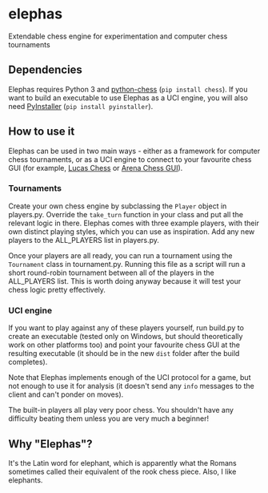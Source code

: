 # elephas
 Extendable chess engine for experimentation and computer chess tournaments
 
## Dependencies
Elephas requires Python 3 and [python-chess](https://pypi.org/project/chess/) 
(`pip install chess`). If you want to build an executable to use Elephas as a
UCI engine, you will also need [PyInstaller](https://www.pyinstaller.org/) 
(`pip install pyinstaller`).

## How to use it
Elephas can be used in two main ways - either as a framework for computer
chess tournaments, or as a UCI engine to connect to your favourite chess GUI 
(for example, [Lucas Chess](https://lucaschess.pythonanywhere.com/) or 
[Arena Chess GUI](http://www.playwitharena.de/)).

### Tournaments
Create your own chess engine by subclassing the `Player` object in players.py.
Override the `take_turn` function in your class and put all the relevant logic
in there. Elephas comes with three example players, with their own distinct
playing styles, which you can use as inspiration. Add any new players to the
ALL_PLAYERS list in players.py.

Once your players are all ready, you can run a tournament using the
`Tournament` class in tournament.py. Running this file as a script will run a
short round-robin tournament between all of the players in the ALL_PLAYERS
list. This is worth doing anyway because it will test your chess logic pretty
effectively.

### UCI engine
If you want to play against any of these players yourself, run build.py to
create an executable (tested only on Windows, but should theoretically work on
other platforms too) and point your favourite chess GUI at the resulting
executable (it should be in the new `dist` folder after the build completes).

Note that Elephas implements enough of the UCI protocol for a game, but not
enough to use it for analysis (it doesn't send any `info` messages to the
client and can't ponder on moves).

The built-in players all play very poor chess. You shouldn't have any 
difficulty beating them unless you are very much a beginner!

## Why "Elephas"?
It's the Latin word for elephant, which is apparently what the Romans sometimes
called their equivalent of the rook chess piece. Also, I like elephants.